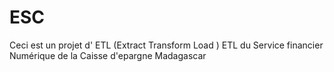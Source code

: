 # ESC
Ceci est un projet d' ETL (Extract Transform Load ) 
ETL du Service financier Numérique de la Caisse d'epargne Madagascar
